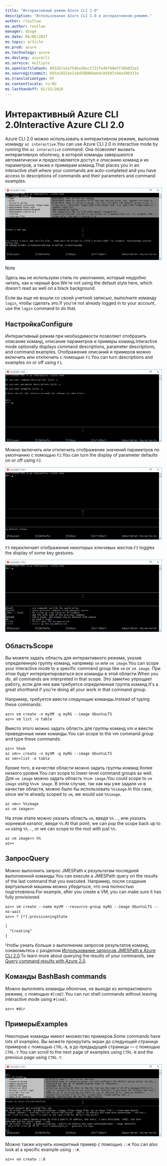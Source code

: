 ```yaml
---
title: "Интерактивный режим Azure CLI 2.0"
description: "Использование Azure CLI 2.0 в интерактивном режиме."
author: rloutlaw
ms.author: routlaw
manager: douge
ms.date: 04/06/2017
ms.topic: article
ms.prod: azure
ms.technology: azure
ms.devlang: azurecli
ms.service: multiple
ms.openlocfilehash: 0d32b7a1e754ba28ec1722fe4bf80e5f36b031e2
ms.sourcegitcommit: b93a19222e116d5880bbe64c03507c64e190331e
ms.translationtype: HT
ms.contentlocale: ru-RU
ms.lasthandoff: 02/15/2018
---
```

# <a name="interactive-azure-cli-20"></a><span data-ttu-id="e4d78-103">Интерактивный Azure CLI 2.0</span><span class="sxs-lookup"><span data-stu-id="e4d78-103">Interactive Azure CLI 2.0</span></span>

<span data-ttu-id="e4d78-104">Azure CLI 2.0 можно использовать в интерактивном режиме, выполнив команду `az interactive`.</span><span class="sxs-lookup"><span data-stu-id="e4d78-104">You can use Azure CLI 2.0 in interactive mode by running the `az interactive` command.</span></span>
<span data-ttu-id="e4d78-105">Она позволяет вызвать интерактивную оболочку, в которой команды завершаются автоматически и предоставляется доступ к описанию команд и их параметров, а также к примерам команд.</span><span class="sxs-lookup"><span data-stu-id="e4d78-105">That places you in an interactive shell where your commands are auto-completed and you have access to descriptions of commands and their parameters and command examples.</span></span>

![Интерактивный режим](./media/interactive-azure-cli/webapp-create.png)

> [!NOTE]
> <span data-ttu-id="e4d78-107">Здесь мы не используем стиль по умолчанию, который неудобно читать, как и черный фон.</span><span class="sxs-lookup"><span data-stu-id="e4d78-107">We're not using the default style here, which doesn't read as well on a black background.</span></span>

<span data-ttu-id="e4d78-108">Если вы еще не вошли со своей учетной записью, выполните команду `login`, чтобы сделать это.</span><span class="sxs-lookup"><span data-stu-id="e4d78-108">If you're not already logged in to your account, use the `login` command to do that.</span></span>

## <a name="configure"></a><span data-ttu-id="e4d78-109">Настройка</span><span class="sxs-lookup"><span data-stu-id="e4d78-109">Configure</span></span>

<span data-ttu-id="e4d78-110">Интерактивный режим при необходимости позволяет отобразить описание команд, описание параметров и примеры команд.</span><span class="sxs-lookup"><span data-stu-id="e4d78-110">Interactive mode optionally displays command descriptions, parameter descriptions, and command examples.</span></span>
<span data-ttu-id="e4d78-111">Отображение описаний и примеров можно включить или отключить с помощью `F1`.</span><span class="sxs-lookup"><span data-stu-id="e4d78-111">You can turn descriptions and examples on or off using `F1`.</span></span>

![Описания и примеры](./media/interactive-azure-cli/descriptions-and-examples.png)

<span data-ttu-id="e4d78-113">Можно включить или отключить отображение значений параметров по умолчанию с помощью `F2`.</span><span class="sxs-lookup"><span data-stu-id="e4d78-113">You can turn the display of parameter defaults on or off using `F2`.</span></span>

![Значения по умолчанию](./media/interactive-azure-cli/defaults.png)

<span data-ttu-id="e4d78-115">`F3` переключает отображение некоторых ключевых жестов.</span><span class="sxs-lookup"><span data-stu-id="e4d78-115">`F3` toggles the display of some key gestures.</span></span>

![Жесты](./media/interactive-azure-cli/gestures.png)

## <a name="scope"></a><span data-ttu-id="e4d78-117">Область</span><span class="sxs-lookup"><span data-stu-id="e4d78-117">Scope</span></span>

<span data-ttu-id="e4d78-118">Вы можете задать область для интерактивного режима, указав определенную группу команд, например `vm` или `vm image`.</span><span class="sxs-lookup"><span data-stu-id="e4d78-118">You can scope your interactive mode to a specific command group like `vm` or `vm image`.</span></span>
<span data-ttu-id="e4d78-119">При этом будут интерпретироваться все команды в этой области.</span><span class="sxs-lookup"><span data-stu-id="e4d78-119">When you do, all commands are interpreted in that scope.</span></span>
<span data-ttu-id="e4d78-120">Это заметно упрощает работу, если для нее вам требуется определенная группа команд.</span><span class="sxs-lookup"><span data-stu-id="e4d78-120">It's a great shorthand if you're doing all your work in that command group.</span></span>

<span data-ttu-id="e4d78-121">Например, требуется ввести следующие команды.</span><span class="sxs-lookup"><span data-stu-id="e4d78-121">Instead of typing these commands:</span></span>

```azurecli
az>> vm create -n myVM -g myRG --image UbuntuLTS
az>> vm list -o table
```

<span data-ttu-id="e4d78-122">Вместо этого можно задать область для группы команд vm и ввести приведенные ниже команды.</span><span class="sxs-lookup"><span data-stu-id="e4d78-122">You can scope to the vm command group and type these commands:</span></span>

```azurecli
az>> %%vm
az vm>> create -n myVM -g myRG --image UbuntuLTS
az vm>>list -o table
```

<span data-ttu-id="e4d78-123">Кроме того, в качестве области можно задать группы команд более низкого уровня.</span><span class="sxs-lookup"><span data-stu-id="e4d78-123">You can scope to lower-level command groups as well.</span></span>
<span data-ttu-id="e4d78-124">Для `vm image` можно задать область `%%vm image`.</span><span class="sxs-lookup"><span data-stu-id="e4d78-124">You could scope to `vm image` using `%%vm image`.</span></span>
<span data-ttu-id="e4d78-125">В этом случае, так как мы уже задали `vm` в качестве области, можно было бы использовать `%%image`.</span><span class="sxs-lookup"><span data-stu-id="e4d78-125">In this case, since we're already scoped to `vm`, we would use `%%image`.</span></span>

```azurecli
az vm>> %%image
az vm image>>
```

<span data-ttu-id="e4d78-126">На этом этапе можно указать область `vm`, введя `%%..`, или указать корневой каталог, введя `%%`.</span><span class="sxs-lookup"><span data-stu-id="e4d78-126">At that point, we can pop the scope back up to `vm` using `%%..`, or we can scope to the root with just `%%`.</span></span>

```azurecli
az vm image>> %%
az>>
```

## <a name="query"></a><span data-ttu-id="e4d78-127">Запрос</span><span class="sxs-lookup"><span data-stu-id="e4d78-127">Query</span></span>

<span data-ttu-id="e4d78-128">Можно выполнить запрос JMESPath к результатам последней выполненной команды.</span><span class="sxs-lookup"><span data-stu-id="e4d78-128">You can execute a JMESPath query on the results of the last command that you executed.</span></span>
<span data-ttu-id="e4d78-129">Например, после создания виртуальной машины можно убедиться, что она полностью подготовлена.</span><span class="sxs-lookup"><span data-stu-id="e4d78-129">For example, after you create a VM, you can make sure it has fully provisioned.</span></span>

```azurecli
az>> vm create --name myVM --resource-group myRG --image UbuntuLTS --no-wait
az>> ? [*].provisioningState
```

```
[
  "Creating"
]
```

<span data-ttu-id="e4d78-130">Чтобы узнать больше о выполнении запросов результатов команд, ознакомьтесь с разделом [Использование запросов JMESPath в Azure CLI 2.0](query-azure-cli.md).</span><span class="sxs-lookup"><span data-stu-id="e4d78-130">To learn more about querying the results of your commands, see [Query command results with Azure 2.0](query-azure-cli.md).</span></span>

## <a name="bash-commands"></a><span data-ttu-id="e4d78-131">Команды Bash</span><span class="sxs-lookup"><span data-stu-id="e4d78-131">Bash commands</span></span>

<span data-ttu-id="e4d78-132">Можно выполнять команды оболочки, не выходя из интерактивного режима, с помощью `#[cmd]`.</span><span class="sxs-lookup"><span data-stu-id="e4d78-132">You can run shell commands without leaving interactive mode using `#[cmd]`.</span></span>

```azurecli
az>> #dir
```

## <a name="examples"></a><span data-ttu-id="e4d78-133">Примеры</span><span class="sxs-lookup"><span data-stu-id="e4d78-133">Examples</span></span>

<span data-ttu-id="e4d78-134">Некоторые команды имеют множество примеров.</span><span class="sxs-lookup"><span data-stu-id="e4d78-134">Some commands have lots of examples.</span></span>
<span data-ttu-id="e4d78-135">Вы можете прокрутить экран до следующей странице примеров с помощью `CTRL-N`, а до предыдущей страницы — с помощью `CTRL-Y`.</span><span class="sxs-lookup"><span data-stu-id="e4d78-135">You can scroll to the next page of examples using `CTRL-N` and the previous page using `CTRL-Y`.</span></span>

![Примеры](./media/interactive-azure-cli/examples.png)

<span data-ttu-id="e4d78-137">Можно также изучить конкретный пример с помощью `::#`.</span><span class="sxs-lookup"><span data-stu-id="e4d78-137">You can also look at a specific example using `::#`.</span></span>

```azurecli
az>> vm create ::8
```
